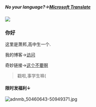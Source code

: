 ##### No your language?→[Microsoft Translate](https://bing.com/translator/)

![](https://github-readme-stats.vercel.app/api?username=xiaochopin&show_icons=true)

### 你好

这里是萧邦,高中生一个.

我的博客→[访问](https://xiaochopin.github.io)

奇妙链接→[这个不要啊](https://vdse.bdstatic.com//192d9a98d782d9c74c96f09db9378d93.mp4)

>戳啦,事学生嘛(

#### 限时发福利↓

![adnmb_50460643-50949371.jpg](https://s2.loli.net/2022/08/16/6mNqMfVGeAIyus2.jpg)
